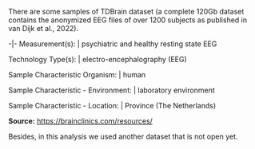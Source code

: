 There are some samples of TDBrain dataset (a complete 120Gb dataset contains the anonymized EEG files of over 1200 subjects as published in van Dijk et al., 2022). 

-|-
Measurement(s): | psychiatric and healthy resting state EEG

Technology Type(s): | electro-encephalography (EEG)

Sample Characteristic Organism: | human

Sample Characteristic - Environment: | laboratory environment

Sample Characteristic - Location: | Province (The Netherlands)

__Source:__ https://brainclinics.com/resources/

Besides, in this analysis we used another dataset that is not open yet.
